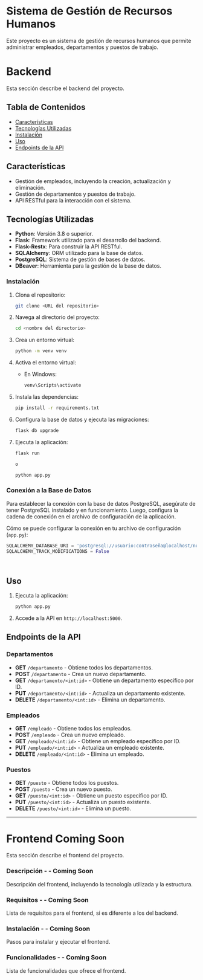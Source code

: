 
# Sistema de Gestión de Recursos Humanos

Este proyecto es un sistema de gestión de recursos humanos que permite administrar empleados, departamentos y puestos de trabajo.

# Backend

Esta sección describe el backend del proyecto.

## Tabla de Contenidos

- [Características](#características)
- [Tecnologías Utilizadas](#tecnologías-utilizadas)
- [Instalación](#instalación)
- [Uso](#uso)
- [Endpoints de la API](#endpoints-de-la-api)


## Características
- Gestión de empleados, incluyendo la creación, actualización y eliminación.
- Gestión de departamentos y puestos de trabajo.
- API RESTful para la interacción con el sistema.

## Tecnologías Utilizadas

- **Python**: Versión 3.8 o superior.
- **Flask**: Framework utilizado para el desarrollo del backend.
- **Flask-Restx**: Para construir la API RESTful.
- **SQLAlchemy**: ORM utilizado para la base de datos.
- **PostgreSQL**: Sistema de gestión de bases de datos.
- **DBeaver**: Herramienta para la gestión de la base de datos.

### Instalación

1. Clona el repositorio:
    ```bash
    git clone <URL del repositorio>
    ```
2. Navega al directorio del proyecto:
    ```bash
    cd <nombre del directorio>
    ```
3. Crea un entorno virtual:
    ```bash
    python -m venv venv
    ```
4. Activa el entorno virtual:
    - En Windows:
      ```bash
      venv\Scripts\activate
      ```

5. Instala las dependencias:
    ```bash
    pip install -r requirements.txt
    ```
6. Configura la base de datos y ejecuta las migraciones:
    ```bash
    flask db upgrade
    ```
7. Ejecuta la aplicación:
    ```bash
    flask run

    o

    python app.py
    ```
   
### Conexión a la Base de Datos
Para establecer la conexión con la base de datos PostgreSQL, asegúrate de tener PostgreSQL instalado y en funcionamiento. Luego, configura la cadena de conexión en el archivo de configuración de la aplicación. 

Cómo se puede configurar la conexión en tu archivo de configuración (`app.py`):

```python
SQLALCHEMY_DATABASE_URI = 'postgresql://usuario:contraseña@localhost/nombre_base_datos'
SQLALCHEMY_TRACK_MODIFICATIONS = False

     
   ```

## Uso

1. Ejecuta la aplicación:
   ```bash
   python app.py
   ```

2. Accede a la API en `http://localhost:5000`.

## Endpoints de la API

### Departamentos
- **GET** `/departamento` - Obtiene todos los departamentos.
- **POST** `/departamento` - Crea un nuevo departamento.
- **GET** `/departamento/<int:id>` - Obtiene un departamento específico por ID.
- **PUT** `/departamento/<int:id>` - Actualiza un departamento existente.
- **DELETE** `/departamento/<int:id>` - Elimina un departamento.

### Empleados
- **GET** `/empleado` - Obtiene todos los empleados.
- **POST** `/empleado` - Crea un nuevo empleado.
- **GET** `/empleado/<int:id>` - Obtiene un empleado específico por ID.
- **PUT** `/empleado/<int:id>` - Actualiza un empleado existente.
- **DELETE** `/empleado/<int:id>` - Elimina un empleado.

### Puestos
- **GET** `/puesto` - Obtiene todos los puestos.
- **POST** `/puesto` - Crea un nuevo puesto.
- **GET** `/puesto/<int:id>` - Obtiene un puesto específico por ID.
- **PUT** `/puesto/<int:id>` - Actualiza un puesto existente.
- **DELETE** `/puesto/<int:id>` - Elimina un puesto.

____________________________________

# Frontend  Coming Soon
Esta sección describe el frontend del proyecto.

### Descripción - - Coming Soon

Descripción del frontend, incluyendo la tecnología utilizada y la estructura.

### Requisitos - - Coming Soon

Lista de requisitos para el frontend, si es diferente a los del backend.

### Instalación - - Coming Soon

Pasos para instalar y ejecutar el frontend.

### Funcionalidades - - Coming Soon

Lista de funcionalidades que ofrece el frontend.
